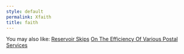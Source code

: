 ```yaml
---
style: default
permalink: Xfaith
title: faith
---
```

You may also like:
[Reservoir Skips](http://scp-wiki.net/reservoir-skips)
[On The Efficiency Of Various Postal Services](http://scp-wiki.net/on-the-efficiency-of-various-postal-services)